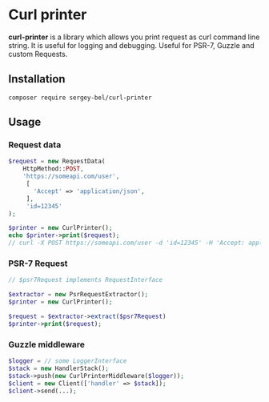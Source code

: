 # Curl printer

**curl-printer** is a library which allows you print request as curl command line string. It is useful for logging and debugging.
Useful for PSR-7, Guzzle and custom Requests.

## Installation
```
composer require sergey-bel/curl-printer
```


## Usage

### Request data
```php
$request = new RequestData(
    HttpMethod::POST,
    'https://someapi.com/user',
     [
       'Accept' => 'application/json',
     ],
     'id=12345'
);

$printer = new CurlPrinter();
echo $printer->print($request); 
// curl -X POST https://someapi.com/user -d 'id=12345' -H 'Accept: application/json'
```


### PSR-7 Request
```php
// $psr7Request implements RequestInterface 

$extractor = new PsrRequestExtractor();
$printer = new CurlPrinter();

$request = $extractor->extract($psr7Request)
$printer->print($request);
```

### Guzzle middleware

```php
$logger = // some LoggerInterface
$stack = new HandlerStack();
$stack->push(new CurlPrinterMiddleware($logger));
$client = new Client(['handler' => $stack]);
$client->send(...);
```
